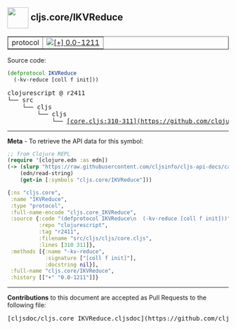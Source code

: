 ## <img width="48px" valign="middle" src="http://i.imgur.com/Hi20huC.png"> cljs.core/IKVReduce

 <table border="1">
<tr>

<td>protocol</td>
<td><a href="https://github.com/cljsinfo/cljs-api-docs/tree/0.0-1211"><img valign="middle" alt="[+] 0.0-1211" src="https://img.shields.io/badge/+-0.0--1211-lightgrey.svg"></a> </td>
</tr>
</table>






Source code:

```clj
(defprotocol IKVReduce
  (-kv-reduce [coll f init]))
```

 <pre>
clojurescript @ r2411
└── src
    └── cljs
        └── cljs
            └── <ins>[core.cljs:310-311](https://github.com/clojure/clojurescript/blob/r2411/src/cljs/cljs/core.cljs#L310-L311)</ins>
</pre>


---

__Meta__ - To retrieve the API data for this symbol:

```clj
;; from Clojure REPL
(require '[clojure.edn :as edn])
(-> (slurp "https://raw.githubusercontent.com/cljsinfo/cljs-api-docs/catalog/cljs-api.edn")
    (edn/read-string)
    (get-in [:symbols "cljs.core/IKVReduce"]))
```

```clj
{:ns "cljs.core",
 :name "IKVReduce",
 :type "protocol",
 :full-name-encode "cljs.core_IKVReduce",
 :source {:code "(defprotocol IKVReduce\n  (-kv-reduce [coll f init]))",
          :repo "clojurescript",
          :tag "r2411",
          :filename "src/cljs/cljs/core.cljs",
          :lines [310 311]},
 :methods [{:name "-kv-reduce",
            :signature ["[coll f init]"],
            :docstring nil}],
 :full-name "cljs.core/IKVReduce",
 :history [["+" "0.0-1211"]]}

```

---

__Contributions__ to this document are accepted as Pull Requests to the following file:

 <pre>
[cljsdoc/cljs.core_IKVReduce.cljsdoc](https://github.com/cljsinfo/cljs-api-docs/blob/master/cljsdoc/cljs.core_IKVReduce.cljsdoc)
</pre>

